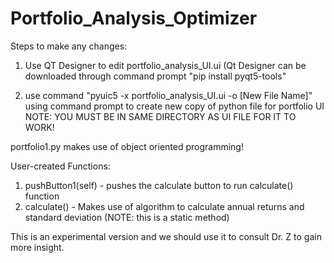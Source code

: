 # Portfolio_Analysis_Optimizer

Steps to make any changes:

1. Use QT Designer to edit portfolio_analysis_UI.ui 
(Qt Designer can be downloaded through command prompt "pip install pyqt5-tools"

2. use command "pyuic5 -x portfolio_analysis_UI.ui -o [New File Name]" using command prompt to create new copy of python file for portfolio UI 
NOTE: YOU MUST BE IN SAME DIRECTORY AS UI FILE FOR IT TO WORK!
  
portfolio1.py makes use of object oriented programming! 
  
User-created Functions:

1. pushButton1(self) - pushes the calculate button to run calculate() function
2. calculate() - Makes use of algorithm to calculate annual returns and standard deviation (NOTE: this is a static method)
   
This is an experimental version and we should use it to consult Dr. Z to gain more insight. 
